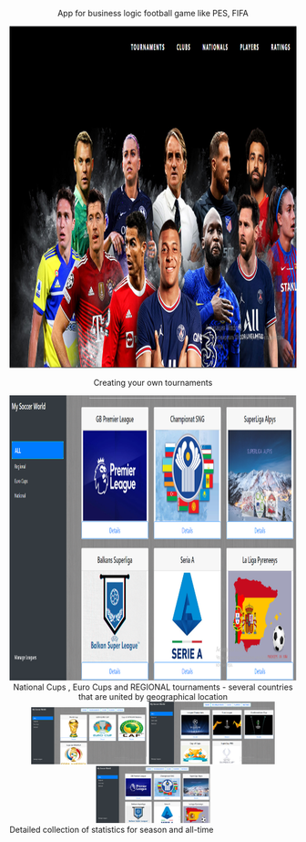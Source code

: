 <div>
    <p align="center">
        App for business logic football game like PES, FIFA
    </p>
        <img src="https://github.com/GevGrig007/MySoccerWorld/blob/master/wwwroot/images/readme/main.png" widht="600" height="600"/>
</div>
<div>
    <p align="center">
        Creating your own tournaments
    </p>
        <img src="https://github.com/GevGrig007/MySoccerWorld/blob/master/wwwroot/images/readme/tournaments.png" widht="500" height="500" />
</div>
<div align="center">
        National Cups , Euro Cups and REGIONAL tournaments - several countries that are united by geographical location 
        <div>
             <img src="https://github.com/GevGrig007/MySoccerWorld/blob/master/wwwroot/images/readme/nationaltournaments.png" widht="100" height="100" />
             <img src="https://github.com/GevGrig007/MySoccerWorld/blob/master/wwwroot/images/readme/eurocups.png" widht="100" height="110" />
             <img src="https://github.com/GevGrig007/MySoccerWorld/blob/master/wwwroot/images/readme/regional.png"  widht="100" height="100"/>
        </div>
</div>
<div>
        Detailed collection of statistics for season and all-time
</div>

